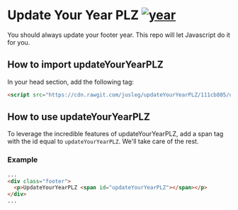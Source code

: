 # Update Your Year PLZ [![year](https://update-year-badge.herokuapp.com)](http://todaysdate.com/)
You should always update your footer year. This repo will let Javascript do it for you.

## How to import updateYourYearPLZ
In your head section, add the following tag:
```html
<script src="https://cdn.rawgit.com/jusleg/updateYourYearPLZ/111cb805/updateYourYearPLZ.js"></script>
```

## How to use updateYourYearPLZ
To leverage the incredible features of updateYourYearPLZ, add a span tag with the id equal to `updateYourYearPLZ`. We'll take care of the rest.

### Example
```html
...
<div class="footer">
  <p>UpdateYourYearPLZ <span id="updateYourYearPLZ"></span></p>
</div>
...
```
